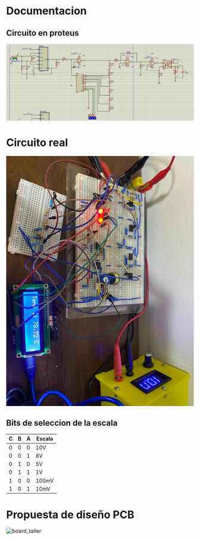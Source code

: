 
# Documentacion

## Circuito en proteus
![circuito](Circuito.png)

# Circuito real
![circuitoreal](Circuitoreal.jpg)

## Bits de seleccion de la escala 
|C|B|A|Escala|
|-|-|-|--------|
|0|0|0|10V|
|0|0|1|8V|
|0|1|0|5V|
|0|1|1|1V|
|1|0|0|100mV|
|1|0|1|10mV|

# Propuesta de diseño PCB
![board_taller](https://github.com/fabianchs/taller_instru_lab3/assets/26722437/985a3838-622e-4f18-9c42-be3613115d2e)

